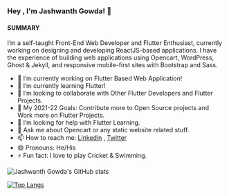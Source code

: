 ### Hey , I'm Jashwanth Gowda! 👋

#### SUMMARY
  I’m a self-taught Front-End Web Developer and Flutter Enthusiast, currently working on designing and developing ReactJS-based applications. I have the experience of building web applications using Opencart, WordPress, Ghost & Jekyll, and responsive mobile-first sites with Bootstrap and Sass.

- 🔭 I’m currently working on Flutter Based Web Application!
- 🌱 I’m currently learning Flutter!
- 👯 I’m looking to collaborate with Other Flutter Developers and Flutter Projects.
- 🥅 My 2021-22 Goals: Contribute more to Open Source projects and Work more on Flutter Projects. 
- 🤔 I’m looking for help with Flutter Learning.
- 💬 Ask me about Opencart or any static website related stuff.
- 📫 How to reach me: [Linkedin](https://www.linkedin.com/in/jashwanthgowda-6666) , [Twitter](https://twitter.com/Jash_gowda_6)
- 😄 Pronouns: He/His
- ⚡ Fun fact: I love to play Cricket & Swimming.



![Jashwanth Gowda's GitHub stats](https://github-readme-stats.vercel.app/api?username=Jashwanth-Gowda-R&show_icons=true&theme=highcontrast)

[![Top Langs](https://github-readme-stats.vercel.app/api/top-langs/?username=Jashwanth-Gowda-R&langs_count=10)](https://github.com/Jashwanth-Gowda-R)




